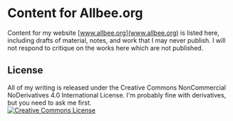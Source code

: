 Content for Allbee.org
==========

Content for my website [www.allbee.org](www.allbee.org) is listed here, including drafts of material, notes, and work that I may never publish. I will not respond to critique on the works here which are not published.


License
-------
All of my writing is released under the Creative Commons NonCommercial NoDerivatives 4.0 International License. I'm probably fine with derivatives, but you need to ask me first.  
[![Creative Commons License](https://i.creativecommons.org/l/by-nc-nd/4.0/88x31.png)](http://creativecommons.org/licenses/by-nc-nd/4.0/)  
